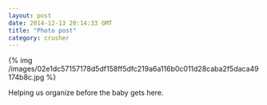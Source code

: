 ```yaml
---
layout: post
date: 2014-12-13 20:14:33 GMT
title: "Photo post"
category: crusher
---
```

{% img /images/02e1dc57157178d5df158ff5dfc219a6a116b0c011d28caba2f5daca49174b8c.jpg %}

Helping us organize before the baby gets here.

